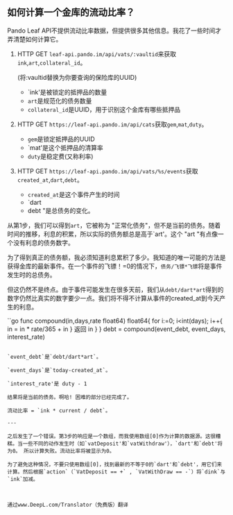 ## 如何计算一个金库的流动比率？

Pando Leaf API不提供流动比率数据，但提供很多其他信息。我花了一些时间才弄清楚如何计算它。



1. HTTP GET `leaf-api.pando.im/api/vats/:vaultid`来获取`ink`,`art`,`collateral_id`。

   (将:vaultid替换为你要查询的保险库的UUID)

   - `ink'是被锁定的抵押品的数量
   - `art`是规范化的债务数量
   - `collateral_id`是UUID，用于识别这个金库有哪些抵押品

2. HTTP GET `https://leaf-api.pando.im/api/cats`获取`gem`,`mat`,`duty`。

   - `gem`是锁定抵押品的UUID
   - `mat'是这个抵押品的清算率
   - `duty`是稳定费(又称利率)

3. HTTP GET `https://leaf-api.pando.im/api/vats/%s/events`获取`created_at`,`dart`,`debt`。

   - `created_at`是这个事件产生的时间
   - `dart 
   - debt "是总债务的变化。



从第1步，我们可以得到`art`，它被称为 "正常化债务"，但不是当前的债务。随着时间的推移，利息的积累，所以实际的债务额总是高于`art'。这个 "art "有点像一个没有利息的债务数字。

为了得到真正的债务额，我必须知道利息累积了多少。我知道的唯一可能的方法是获得金库的最新事件。在一个事件的飞镖！=0的情况下，`债务/飞镖*飞镖`将是事件发生时的总债务。

但这仍然不是终点。由于事件可能发生在很多天前，我们从`debt/dart*art`得到的数字仍然比真实的数字要少一点。我们将不得不计算从事件的created_at到今天产生的利息。

``go
func compound(in,days,rate float64) float64{
                for i:=0; i<int(days); i++{
                        in = in * rate/365 + in
                }
                返回 in
        }
}
debt = compound(event_debt, event_days, interest_rate)
```

`event_debt`是`debt/dart*art`。

`event_days`是`today-created_at`。

`interest_rate'是 duty - 1

结果将是当前的债务。啊哈! 困难的部分已经完成了。

流动比率 = `ink * current / debt`。

---

之后发生了一个错误。第3步的响应是一个数组，而我使用数组[0]作为计算的数据源。这很糟糕。当一些不同的动作发生时（如`vatDeposit'和`vatWithdraw'），`dart'和`debt'将为0。 所以计算失败。流动比率将被显示为0。

为了避免这种情况，不要只使用数组[0]，找到最新的不等于0的`dart'和`debt'，用它们来计算。然后根据`action`（`VatDeposit == +` , `VatWithDraw == -`）将`dink`与`ink`加减。



通过www.DeepL.com/Translator（免费版）翻译
